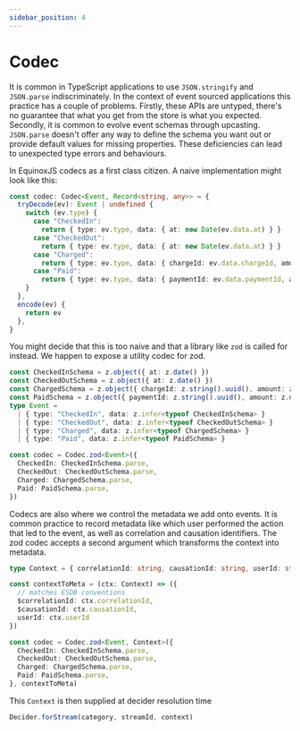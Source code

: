 ```yaml
---
sidebar_position: 4
---
```


# Codec

It is common in TypeScript applications to use `JSON.stringify` and `JSON.parse`
indiscriminately. In the context of event sourced applications this practice has
a couple of problems. Firstly, these APIs are untyped, there's no guarantee that
what you get from the store is what you expected. Secondly, it is common to
evolve event schemas through upcasting. `JSON.parse` doesn't offer any way to
define the schema you want out or provide default values for missing properties.
These deficiencies can lead to unexpected type errors and behaviours.

In EquinoxJS codecs as a first class citizen. A naive implementation might look
like this: 

```ts
const codec: Codec<Event, Record<string, any>> = {
  tryDecode(ev): Event | undefined {
    switch (ev.type) {
      case "CheckedIn":
        return { type: ev.type, data: { at: new Date(ev.data.at) } }
      case "CheckedOut":
        return { type: ev.type, data: { at: new Date(ev.data.at) } }
      case "Charged":
        return { type: ev.type, data: { chargeId: ev.data.chargeId, amount: ev.data.amount, at: new Date(ev.data.at) } }
      case "Paid":
        return { type: ev.type, data: { paymentId: ev.data.paymentId, amount: ev.data.amount, at: new Date(ev.data.at) } }
    }
  },
  encode(ev) {
    return ev
  },
}
```

You might decide that this is too naive and that a library like `zod` is called
for instead. We happen to expose a utility codec for zod. 

```ts
const CheckedInSchema = z.object({ at: z.date() })
const CheckedOutSchema = z.object({ at: z.date() })
const ChargedSchema = z.object({ chargeId: z.string().uuid(), amount: z.number(), at: z.date() })
const PaidSchema = z.object({ paymentId: z.string().uuid(), amount: z.number(), at: z.date() })
type Event =
  | { type: "CheckedIn", data: z.infer<typeof CheckedInSchema> }
  | { type: "CheckedOut", data: z.infer<typeof CheckedOutSchema> }
  | { type: "Charged", data: z.infer<typeof ChargedSchema> }
  | { type: "Paid", data: z.infer<typeof PaidSchema> }

const codec = Codec.zod<Event>({
  CheckedIn: CheckedInSchema.parse,
  CheckedOut: CheckedOutSchema.parse,
  Charged: ChargedSchema.parse,
  Paid: PaidSchema.parse,
})
```

Codecs are also where we control the metadata we add onto events. It is common
practice to record metadata like which user performed the action that led to the
event, as well as correlation and causation identifiers. The zod codec accepts a
second argument which transforms the context into metadata.

```ts
type Context = { correlationId: string, causationId: string, userId: string }

const contextToMeta = (ctx: Context) => ({
  // matches ESDB conventions
  $correlationId: ctx.correlationId,
  $causationId: ctx.causationId,
  userId: ctx.userId
})

const codec = Codec.zod<Event, Context>({
  CheckedIn: CheckedInSchema.parse,
  CheckedOut: CheckedOutSchema.parse,
  Charged: ChargedSchema.parse,
  Paid: PaidSchema.parse,
}, contextToMeta)
```

This `Context` is then supplied at decider resolution time

```ts
Decider.forStream(category, streamId, context)
```
